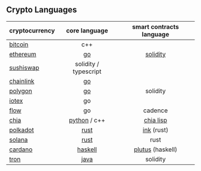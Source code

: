 ## Crypto Languages

| cryptocurrency 				| core language 				| smart contracts language				|
| :-- 						| :-: 						| :-: 							|
| [bitcoin](https://github.com/bitcoin/bitcoin) | c++
| [ethereum](https://github.com/ethereum/)	| [go](https://github.com/ethereum/go-ethereum)	| [solidity](https://github.com/ethereum/solidity)	|
| [sushiswap](https://github.com/sushiswap) | solidity / typescript |
| [chainlink](https://github.com/smartcontractkit) | [go](https://github.com/smartcontractkit/chainlink) |
| [polygon](https://github.com/maticnetwork)	| [go](https://github.com/maticnetwork/bor) | solidity |
| [iotex](https://github.com/iotexproject) | go |
| [flow](https://github.com/onflow) | go | cadence |
| [chia](https://github.com/Chia-Network/)	| [python](https://github.com/Chia-Network/chia-blockchain) / c++ | [chia lisp](https://chialisp.com/)	|
| [polkadot](https://github.com/paritytech/) 	| [rust](https://github.com/paritytech/polkadot) | [ink](https://github.com/paritytech/ink) (rust) 	|
| [solana](https://github.com/solana-labs)	| [rust](https://github.com/solana-labs/solana)	| rust							|
| [cardano](https://github.com/input-output-hk)	| [haskell](https://github.com/input-output-hk/cardano-node)| [plutus](https://github.com/input-output-hk/plutus) (haskell)|
| [tron](https://github.com/tronprotocol) | [java](https://github.com/tronprotocol/java-tron) | solidity |
